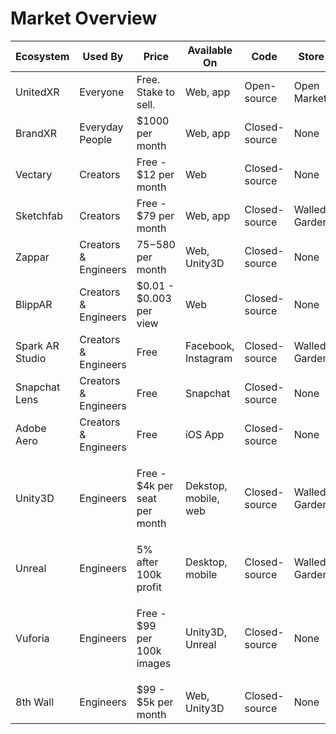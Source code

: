 # Market Overview

| Ecosystem       | Used By              | Price                                    | Available On         | Code          | Store         |
| --------------- | -------------------- | ---------------------------------------- | -------------------- | ------------- | ------------- |
| UnitedXR        | Everyone             | Free. Stake to sell.                     | Web, app             | Open-source   | Open Market   |
| BrandXR         | Everyday People      | $1000 per month                          | Web, app             | Closed-source | None          |
| Vectary         | Creators             | Free - $12 per month                     | Web                  | Closed-source | None          |
| Sketchfab       | Creators             | Free - $79 per month                     | Web, app             | Closed-source | Walled Garden |
| Zappar          | Creators & Engineers | $75-$580 per month                       | Web, Unity3D         | Closed-source | None          |
| BlippAR         | Creators & Engineers | $0.01 - $0.003 per view                  | Web                  | Closed-source | None          |
| Spark AR Studio | Creators & Engineers | Free                                     | Facebook, Instagram  | Closed-source | Walled Garden |
| Snapchat Lens   | Creators & Engineers | Free                                     | Snapchat             | Closed-source | None          |
| Adobe Aero      | Creators & Engineers | Free                                     | iOS App              | Closed-source | None          |
| Unity3D         | Engineers            | <p>Free - $4k per seat <br>per month</p> | Dekstop, mobile, web | Closed-source | Walled Garden |
| Unreal          | Engineers            | 5% after 100k profit                     | Desktop, mobile      | Closed-source | Walled Garden |
| Vuforia         | Engineers            | <p>Free - $99 <br>per 100k images</p>    | Unity3D, Unreal      | Closed-source | None          |
| 8th Wall        | Engineers            | $99 - $5k per month                      | Web, Unity3D         | Closed-source | None          |
